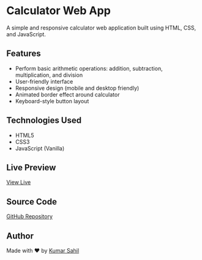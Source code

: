 # Calculator Web App

A simple and responsive calculator web application built using HTML, CSS, and JavaScript.

## Features

- Perform basic arithmetic operations: addition, subtraction, multiplication, and division
- User-friendly interface
- Responsive design (mobile and desktop friendly)
- Animated border effect around calculator
- Keyboard-style button layout

## Technologies Used

- HTML5
- CSS3
- JavaScript (Vanilla)

## Live Preview

[View Live](https://krsahil8825.github.io/CalculatorWebApp/)

## Source Code

[GitHub Repository](https://github.com/krsahil8825/CalculatorWebApp)

## Author

Made with ❤️ by [Kumar Sahil](https://github.com/krsahil8825)
